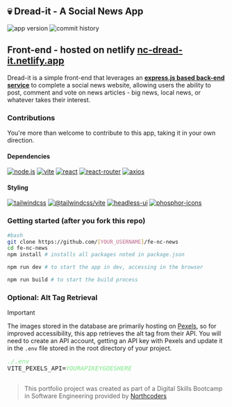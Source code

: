## 💀 Dread-it - A Social News App

![app version](https://img.shields.io/github/package-json/version/werd-uk/fe-nc-news?style=flat-square) ![commit history](https://img.shields.io/github/last-commit/werd-uk/fe-nc-news/main?style=flat-square)

## Front-end - hosted on netlify [nc-dread-it.netlify.app](nc-dread-it.netlify.app)

Dread-it is a simple front-end that leverages an [**express.js based back-end service**](https://github.com/werd-uk/nc-news) to complete a social news website, allowing users the ability to post, comment and vote on news articles - big news, local news, or whatever takes their interest.

### Contributions

You're more than welcome to contribute to this app, taking it in your own direction.

#### Dependencies

[![node.js](https://img.shields.io/badge/node.js-v22.12-417e38?style=flat-square&logo=node.js)](https://nodejs.org/en/download)
[![vite](https://img.shields.io/badge/vite-v6.1-646CFF?style=flat-square&logo=vite&logoColor=white)](https://vite.dev/guide/)
[![react](https://img.shields.io/badge/react.js-v19.0-61DAFB?style=flat-square&logo=react)](https://react.dev/)
[![react-router](https://img.shields.io/badge/react--router-v7.1-CA4245?style=flat-square&logo=react-router)](https://reactrouter.com/home)
[![axios](https://img.shields.io/badge/axios-v1.7-5A29E4?style=flat-square&logo=axios)](https://axios-http.com/docs/intro)

#### Styling

[![tailwindcss](https://img.shields.io/badge/tailwindcss-v4.0-06B6D4?style=flat-square&logo=tailwindcss&logoColor=06B6D4)](https://tailwindcss.com/blog/tailwindcss-v4)
[![@tailwindcss/vite](https://img.shields.io/badge/@tailwindcss/vite-v4.0-06B6D4?style=flat-square&logo=tailwindcss&logoColor=06B6D4)](https://tailwindcss.com/docs/installation/using-vite)
[![headless-ui](https://img.shields.io/badge/@headlessui/react-v2.2-66E3FF?style=flat-square&logo=headless-ui)](https://headlessui.com/)
[![phosphor-icons](https://img.shields.io/badge/@phosphor--icons/react-v2.2-3C402B?style=flat-square&logo=phosphor-icons)](https://phosphoricons.com/)

### Getting started (after you fork this repo)

```bash
#bash
git clone https://github.com/[YOUR_USERNAME]/fe-nc-news
cd fe-nc-news
npm install # installs all packages noted in package.json
```

```bash
npm run dev # to start the app in dev, accessing in the browser
```

```bash
npm run build # to start the build process
```

### Optional: Alt Tag Retrieval

> [!IMPORTANT]
> The images stored in the database are primarily hosting on [Pexels](https://www.pexels.com/api/), so for improved accessibility, this app retrieves the alt tag from their API. You will need to create an API account, getting an API key with Pexels and update it in the `.env` file stored in the root directory of your project.

<pre>
<span style="color:#7ee787"><em>./.env</em></span>
VITE_PEXELS_API=<span style="color:#7ee787"><em>YOURAPIKEYGOESHERE</em></span>
</code>
</pre>

> This portfolio project was created as part of a Digital Skills Bootcamp in Software Engineering provided by [Northcoders](https://northcoders.com/)
